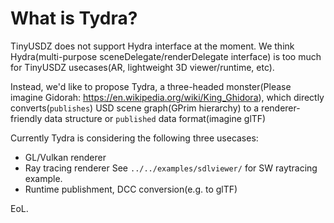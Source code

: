 # What is Tydra?

TinyUSDZ does not support Hydra interface at the moment.
We think Hydra(multi-purpose sceneDelegate/renderDelegate interface) is too much for TinyUSDZ usecases(AR, lightweight 3D viewer/runtime, etc).

Instead, we'd like to propose Tydra, a three-headed monster(Please imagine Gidorah: https://en.wikipedia.org/wiki/King_Ghidora), which directly converts(`publishes`) USD scene graph(GPrim hierarchy) to a renderer-friendly data structure or `published` data format(imagine glTF)

Currently Tydra is considering the following three usecases:

- GL/Vulkan renderer
- Ray tracing renderer
  See `../../examples/sdlviewer/` for SW raytracing example.
- Runtime publishment, DCC conversion(e.g. to glTF)


EoL.

